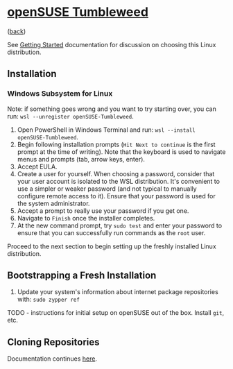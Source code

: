 # [openSUSE Tumbleweed](https://get.opensuse.org/tumbleweed/)

([back](../README.md#documentation))

See [Getting Started](getting-started.md#linux) documentation for discussion
on choosing this Linux distribution.

## Installation

### Windows Subsystem for Linux

Note: if something goes wrong and you want to try starting over, you can
run: `wsl --unregister openSUSE-Tumbleweed`.

1. Open PowerShell in Windows Terminal and run:
`wsl --install openSUSE-Tumbleweed`.
1. Begin following installation prompts (`Hit Next to continue` is the first
prompt at the time of writing). Note that the keyboard is used to navigate
menus and prompts (tab, arrow keys, enter).
1. Accept EULA.
1. Create a user for yourself. When choosing a password, consider that your
user account is isolated to the WSL distribution. It's convenient to use a
simpler or weaker password (and not typical to manually configure remote
access to it). Ensure that your password is used for the system administrator.
1. Accept a prompt to really use your password if you get one.
1. Navigate to `Finish` once the installer completes.
1. At the new command prompt, try `sudo test` and enter your password to ensure
that you can successfully run commands as the `root` user.

Proceed to the next section to begin setting up the freshly installed Linux
distribution.

## Bootstrapping a Fresh Installation

1. Update your system's information about internet package repositories
with: `sudo zypper ref`

TODO - instructions for initial setup on openSUSE out of the box. Install
`git`, etc.

## Cloning Repositories

Documentation continues [here](cloning-repositories.md).
